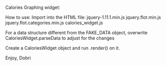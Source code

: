 Calories Graphing widget:

How to use:
Import into the HTML file:
	jquery-1.11.1.min.js
	jquery.flot.min.js
	jquery.flot.categories.min.js
	calories_widget.js

For a data structure different from the FAKE_DATA object, overwrite CaloriesWidget.parseData to adjust for the changes

Create a CaloriesWidget object and run .render() on it.

Enjoy,
Dobri
